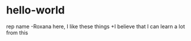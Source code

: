 # hello-world
rep name
-Roxana here, I like these things
+I believe that I can learn a lot from this
